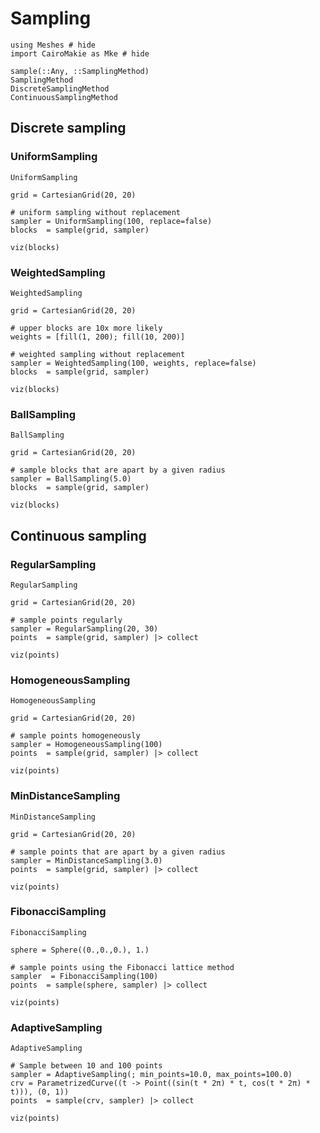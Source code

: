# Sampling

```@example sampling
using Meshes # hide
import CairoMakie as Mke # hide
```

```@docs
sample(::Any, ::SamplingMethod)
SamplingMethod
DiscreteSamplingMethod
ContinuousSamplingMethod
```

## Discrete sampling

### UniformSampling

```@docs
UniformSampling
```

```@example sampling
grid = CartesianGrid(20, 20)

# uniform sampling without replacement
sampler = UniformSampling(100, replace=false)
blocks  = sample(grid, sampler)

viz(blocks)
```

### WeightedSampling

```@docs
WeightedSampling
```

```@example sampling
grid = CartesianGrid(20, 20)

# upper blocks are 10x more likely
weights = [fill(1, 200); fill(10, 200)]

# weighted sampling without replacement
sampler = WeightedSampling(100, weights, replace=false)
blocks  = sample(grid, sampler)

viz(blocks)
```

### BallSampling

```@docs
BallSampling
```

```@example sampling
grid = CartesianGrid(20, 20)

# sample blocks that are apart by a given radius
sampler = BallSampling(5.0)
blocks  = sample(grid, sampler)

viz(blocks)
```

## Continuous sampling

### RegularSampling

```@docs
RegularSampling
```

```@example sampling
grid = CartesianGrid(20, 20)

# sample points regularly
sampler = RegularSampling(20, 30)
points  = sample(grid, sampler) |> collect

viz(points)
```

### HomogeneousSampling

```@docs
HomogeneousSampling
```

```@example sampling
grid = CartesianGrid(20, 20)

# sample points homogeneously
sampler = HomogeneousSampling(100)
points  = sample(grid, sampler) |> collect

viz(points)
```

### MinDistanceSampling

```@docs
MinDistanceSampling
```

```@example sampling
grid = CartesianGrid(20, 20)

# sample points that are apart by a given radius
sampler = MinDistanceSampling(3.0)
points  = sample(grid, sampler) |> collect

viz(points)
```

### FibonacciSampling
```@docs
FibonacciSampling
```

```@example sampling
sphere = Sphere((0.,0.,0.), 1.)

# sample points using the Fibonacci lattice method
sampler  = FibonacciSampling(100)
points  = sample(sphere, sampler) |> collect

viz(points)
```

### AdaptiveSampling

```@docs
AdaptiveSampling
```

```@example sampling
# Sample between 10 and 100 points
sampler = AdaptiveSampling(; min_points=10.0, max_points=100.0)
crv = ParametrizedCurve((t -> Point((sin(t * 2π) * t, cos(t * 2π) * t))), (0, 1))
points  = sample(crv, sampler) |> collect

viz(points)
```

